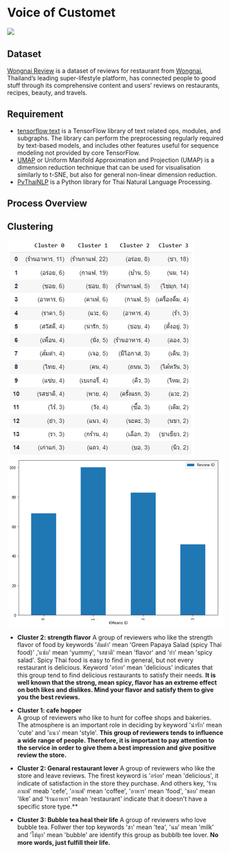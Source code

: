 # Voice of Customet
[![](https://img.shields.io/badge/-Power--BI-yellow)](https://powerbi.microsoft.com/en-au/)

## Dataset
[Wongnai Review](https://github.com/NittyNice/BADS7105-CRM-Analytics/blob/main/data/Wongnai%20Reviews%20-%20Small.csv) is a dataset of reviews for restaurant from [Wongnai](https://www.wongnai.com/), Thailand’s leading super-lifestyle platform, has connected people to good stuff through its comprehensive content and users’ reviews on restaurants, recipes, beauty, and travels.

## Requirement
- [tensorflow text](https://www.tensorflow.org/text) is a TensorFlow library of text related ops, modules, and subgraphs. The library can perform the preprocessing regularly required by text-based models, and includes other features useful for sequence modeling not provided by core TensorFlow.  
- [UMAP](https://umap-learn.readthedocs.io/en/latest/) or Uniform Manifold Approximation and Projection (UMAP) is a dimension reduction technique that can be used for visualisation similarly to t-SNE, but also for general non-linear dimension reduction.  
- [PyThaiNLP](https://pythainlp.github.io/tutorials/) is a Python library for Thai Natural Language Processing.  

## Process Overview

## Clustering
![](./img/cluster.png)
![](./img/cluster_distribution.png)


- **Cluster 2: strength flavor**
A group of reviewers who like the strength flavor of food by keywords 'ส้มตำ' mean 'Green Papaya Salad (spicy Thai food)' ,'แซ่บ' mean 'yummy', 'รสชาติ' mean 'flavor' and 'ยำ' mean 'spicy salad'. Spicy Thai food is easy to find in general, but not every restaurant is delicious. Keyword 'อร่อย' mean 'delicious' indicates that this group tend to find delicious restaurants to satisfy their needs. **It is well known that the strong, mean spicy, flavor has an extreme effect on both likes and dislikes. Mind your flavor and satisfy them to give you the best reviews.**

- **Cluster 1: cafe hopper**  
A group of reviewers who like to hunt for coffee shops and bakeries. The atmosphere is an important role in deciding by keyword 'น่ารัก' mean 'cute' and 'แนว' mean 'style'. **This group of reviewers tends to influence a wide range of people. Therefore, it is important to pay attention to the service in order to give them a best impression and give positive review the store.**

- **Cluster 2: Genaral restaurant lover**
A group of reviewers who like the store and leave reviews. The firest keyword is 'อร่อย' mean 'delicious', it indicate of satisfaction in the store they purchase. And others key, 'ร้านกาแฟ' meab 'cefe', 'กาแฟ' mean 'coffee', 'อาหาร' mean 'food', 'ชอบ' mean 'like' and 'ร้านอาหาร' mean 'restaurant' indicate that it doesn't have a specific store type.**

- **Cluster 3: Bubble tea heal their life**
A group of reviewers who love bubble tea. Follwer ther top keywords 'ชา' mean 'tea', 'นม' mean 'milk' and 'ไข่มุก' mean 'bubble' are identify this group as bubblb tee lover. **No more words, just fulfill their life.**



